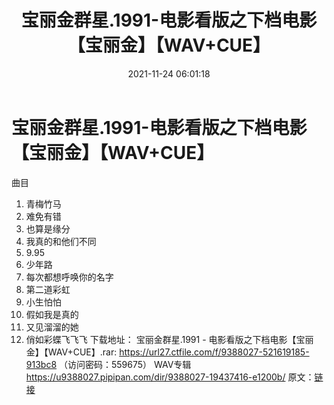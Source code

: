﻿---
title: 宝丽金群星.1991-电影看版之下档电影【宝丽金】【WAV+CUE】
date: 2021-11-24 06:01:18
categories: WAV车载音乐、镜像
tags: 华语中文
---
# 宝丽金群星.1991-电影看版之下档电影【宝丽金】【WAV+CUE】

曲目
01. 青梅竹马
02. 难免有错
03. 也算是缘分
04. 我真的和他们不同
05. 9.95
06. 少年路
07. 每次都想呼唤你的名字
08. 第二道彩虹
09. 小生怕怕
10. 假如我是真的
11. 又见溜溜的她
12. 俏如彩蝶飞飞飞
下载地址：
宝丽金群星.1991 - 电影看版之下档电影【宝丽金】【WAV+CUE】.rar:
https://url27.ctfile.com/f/9388027-521619185-913bc8
（访问密码：559675）
WAV专辑
https://u9388027.pipipan.com/dir/9388027-19437416-e1200b/
原文：[链接](https://blog.sina.com.cn/s/blog_1647c7e7601030uvo.html)